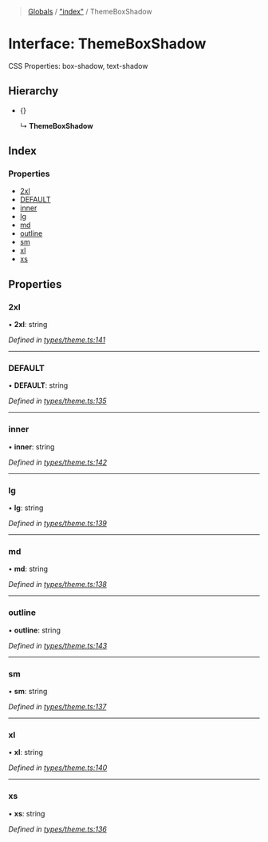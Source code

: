 > [Globals](../README.md) / ["index"](../modules/_index_.md) / ThemeBoxShadow

# Interface: ThemeBoxShadow

CSS Properties: box-shadow, text-shadow

## Hierarchy

- {}

  ↳ **ThemeBoxShadow**

## Index

### Properties

- [2xl](_index_.themeboxshadow.md#2xl)
- [DEFAULT](_index_.themeboxshadow.md#default)
- [inner](_index_.themeboxshadow.md#inner)
- [lg](_index_.themeboxshadow.md#lg)
- [md](_index_.themeboxshadow.md#md)
- [outline](_index_.themeboxshadow.md#outline)
- [sm](_index_.themeboxshadow.md#sm)
- [xl](_index_.themeboxshadow.md#xl)
- [xs](_index_.themeboxshadow.md#xs)

## Properties

### 2xl

• **2xl**: string

_Defined in [types/theme.ts:141](https://github.com/kenoxa/beamwind/blob/main/packages/beamwind/src/types/theme.ts#L141)_

---

### DEFAULT

• **DEFAULT**: string

_Defined in [types/theme.ts:135](https://github.com/kenoxa/beamwind/blob/main/packages/beamwind/src/types/theme.ts#L135)_

---

### inner

• **inner**: string

_Defined in [types/theme.ts:142](https://github.com/kenoxa/beamwind/blob/main/packages/beamwind/src/types/theme.ts#L142)_

---

### lg

• **lg**: string

_Defined in [types/theme.ts:139](https://github.com/kenoxa/beamwind/blob/main/packages/beamwind/src/types/theme.ts#L139)_

---

### md

• **md**: string

_Defined in [types/theme.ts:138](https://github.com/kenoxa/beamwind/blob/main/packages/beamwind/src/types/theme.ts#L138)_

---

### outline

• **outline**: string

_Defined in [types/theme.ts:143](https://github.com/kenoxa/beamwind/blob/main/packages/beamwind/src/types/theme.ts#L143)_

---

### sm

• **sm**: string

_Defined in [types/theme.ts:137](https://github.com/kenoxa/beamwind/blob/main/packages/beamwind/src/types/theme.ts#L137)_

---

### xl

• **xl**: string

_Defined in [types/theme.ts:140](https://github.com/kenoxa/beamwind/blob/main/packages/beamwind/src/types/theme.ts#L140)_

---

### xs

• **xs**: string

_Defined in [types/theme.ts:136](https://github.com/kenoxa/beamwind/blob/main/packages/beamwind/src/types/theme.ts#L136)_
